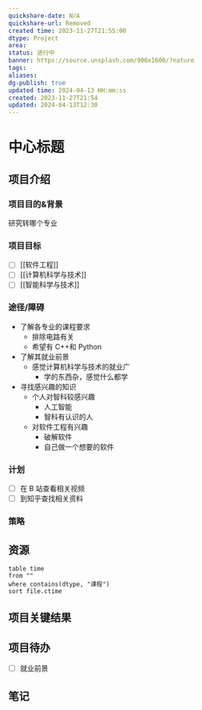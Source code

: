 ```yaml
---
quickshare-date: N/A
quickshare-url: Removed
created time: 2023-11-27T21:55:00
dtype: Project
area: 
status: 进行中
banner: https://source.unsplash.com/900x1600/?nature
tags: 
aliases: 
dg-publish: true
updated time: 2024-04-13 HH:mm:ss
created: 2023-11-27T21:54
updated: 2024-04-13T12:30
---
```


# 中心标题

## 项目介绍
### 项目目的&背景
研究转哪个专业
### 项目目标
- [ ] [[软件工程]]
- [ ] [[计算机科学与技术]]
- [ ] [[智能科学与技术]]
### 途径/障碍
- 了解各专业的课程要求
	- 排除电路有关
	- 希望有 C++和 Python
- 了解其就业前景
	- 感觉计算机科学与技术的就业广
		- 学的东西杂，感觉什么都学
- 寻找感兴趣的知识
	- 个人对智科较感兴趣
		- 人工智能
		- 智科有认识的人
	- 对软件工程有兴趣
		- 破解软件
		- 自己做一个想要的软件
### 计划
- [ ] 在 B 站查看相关视频
- [ ] 到知乎查找相关资料

### 策略


## 资源


  ```dataview
  table time
  from ""   
  where contains(dtype, "课程")
  sort file.ctime
  ```


## 项目关键结果
 

## 项目待办
- [ ] 就业前景

## 笔记



